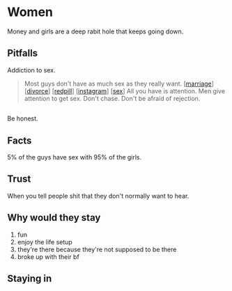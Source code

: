 # Women
Money and girls are a deep rabit hole that keeps going down.

## Pitfalls
Addiction to sex. 

> Most guys don't have as much sex as they really want.
[[marriage]]
[[divorce]]
[[redpill]]
[[instagram]]
[[sex]]
All you have is attention. 
Men give attention to get sex. 
Don't chase. Don't be afraid of rejection.

## 
Be honest.

## Facts
5% of the guys have sex with 95% of the girls.

## Trust
When you tell people shit that they don't normally want to hear.

## Why would they stay
1. fun
2. enjoy the life setup
3. they're there because they're not supposed to be there
4. broke up with their bf

## Staying in 

[//begin]: # "Autogenerated link references for markdown compatibility"
[marriage]: marriage.md "Marriage"
[divorce]: divorce.md "Divorce"
[redpill]: redpill.md "Redpill"
[instagram]: instagram.md "Instagram"
[sex]: sex.md "Sex"
[//end]: # "Autogenerated link references"
